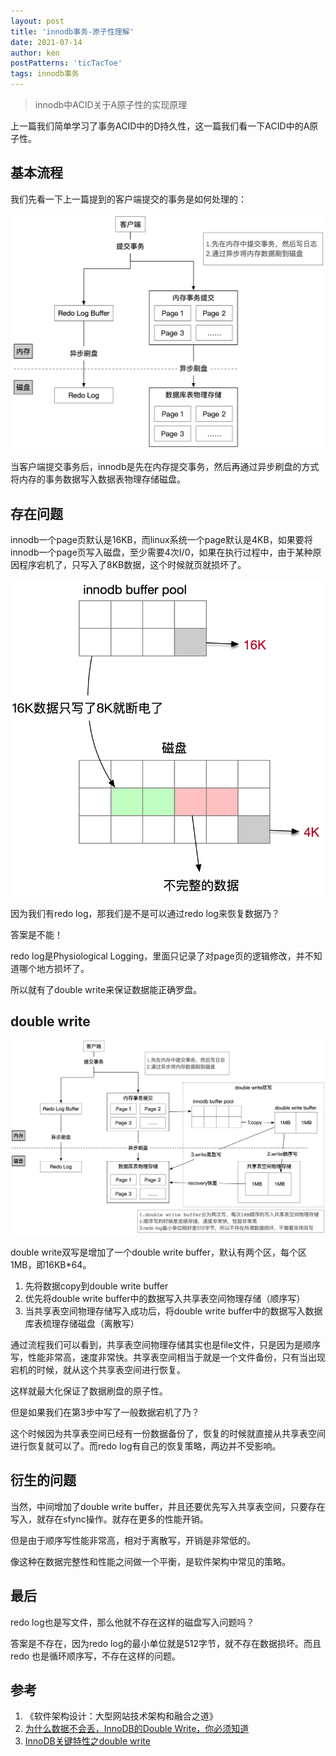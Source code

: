 ```yaml
---
layout: post
title: 'innodb事务-原子性理解'
date: 2021-07-14
author: ken
postPatterns: 'ticTacToe'
tags: innodb事务
---
```


> innodb中ACID关于A原子性的实现原理

上一篇我们简单学习了事务ACID中的D持久性，这一篇我们看一下ACID中的A原子性。

## 基本流程

我们先看一下上一篇提到的客户端提交的事务是如何处理的：

![](https://raw.githubusercontent.com/y80x86ol/img/main/2021/20210714090243.png)

当客户端提交事务后，innodb是先在内存提交事务，然后再通过异步刷盘的方式将内存的事务数据写入数据表物理存储磁盘。

## 存在问题

innodb一个page页默认是16KB，而linux系统一个page默认是4KB，如果要将innodb一个page页写入磁盘，至少需要4次I/0，如果在执行过程中，由于某种原因程序宕机了，只写入了8KB数据，这个时候就页就损坏了。

![](https://raw.githubusercontent.com/y80x86ol/img/main/2021/20210714090642.png)

因为我们有redo log，那我们是不是可以通过redo log来恢复数据乃？

答案是不能！

redo log是Physiological Logging，里面只记录了对page页的逻辑修改，并不知道哪个地方损坏了。

所以就有了double write来保证数据能正确罗盘。

## double write

![](https://raw.githubusercontent.com/y80x86ol/img/main/2021/20210714091729.png)

double write双写是增加了一个double write buffer，默认有两个区，每个区1MB，即16KB*64。

1. 先将数据copy到double write buffer
2. 优先将double write buffer中的数据写入共享表空间物理存储（顺序写）
3. 当共享表空间物理存储写入成功后，将double write buffer中的数据写入数据库表梳理存储磁盘（离散写）

通过流程我们可以看到，共享表空间物理存储其实也是file文件，只是因为是顺序写，性能非常高，速度非常快。共享表空间相当于就是一个文件备份，只有当出现宕机的时候，就从这个共享表空间进行恢复。

这样就最大化保证了数据刷盘的原子性。

但是如果我们在第3步中写了一般数据宕机了乃？

这个时候因为共享表空间已经有一份数据备份了，恢复的时候就直接从共享表空间进行恢复就可以了。而redo log有自己的恢复策略，两边并不受影响。

## 衍生的问题

当然，中间增加了double write buffer，并且还要优先写入共享表空间，只要存在写入，就存在sfync操作。就存在更多的性能开销。

但是由于顺序写性能非常高，相对于离散写，开销是非常低的。

像这种在数据完整性和性能之间做一个平衡，是软件架构中常见的策略。

## 最后

redo log也是写文件，那么他就不存在这样的磁盘写入问题吗？

答案是不存在，因为redo log的最小单位就是512字节，就不存在数据损坏。而且redo 也是循环顺序写，不存在这样的问题。

## 参考

1. 《软件架构设计：大型网站技术架构和融合之道》
2. [为什么数据不会丢，InnoDB的Double Write，你必须知道](https://blog.csdn.net/Java6888/article/details/109488545)
3. [InnoDB关键特性之double write](https://www.cnblogs.com/geaozhang/p/7241744.html)